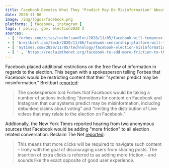 ```yaml
---
title: Facebook Demotes What They "Predict May Be Misinformation" About Election
date: 2020-11-06
image: /img/logos/facebook.png
platforms: [ facebook, instagram ]
tags: [ policy, gov, election2020 ]
sources:
 - [ 'forbes.com/sites/rachelsandler/2020/11/05/facebook-will-temporarily-demote-posts-that-spread-election-misinformation/ (archived)', 'https://archive.is/9hBxU' ]
 - [ 'breitbart.com/tech/2020/11/06/facebook-censorship-platform-will-temporarily-demote-posts-that-share-election-misinformation/ (archived)', 'https://archive.is/XvBlV' ]
 - [ 'nytimes.com/2020/11/05/technology/facebook-election-misinformation.html (archived)', 'https://archive.is/Fn8vJ' ]
 - [ '', 'https://reclaimthenet.org/facebook-to-add-more-friction-to-the-election-fraud-conversation/' ]
---
```


Facebook placed additional restrictions on the free flow of information in
regards to the election. This began with a spokesperson telling Forbes that
Facebook would be restricting content that their "systems predict may be
misinformation." Breitbart
[reported](https://archive.is/XvBlV#selection-585.0-589.289):

> The spokesperson told Forbes that Facebook would be taking a number of
> actions including “demotions for content on Facebook and Instagram that our
> systems predict may be misinformation, including debunked claims about
> voting” and “limiting the distribution of Live videos that may relate to the
> election on Facebook.”

Addtionally, the New York Times reported hearing from two anonymous sources
that Facebook would be adding "more friction" to all election related
conversation. Reclaim The Net
[reported](https://reclaimthenet.org/facebook-to-add-more-friction-to-the-election-fraud-conversation/):

> This means that more clicks will be required to navigate such content –
> likely with the goal of discouraging users from sharing posts. The insertion
> of extra clicks is referred to as adding more friction – and sounds like the
> exact opposite of good user experience.
